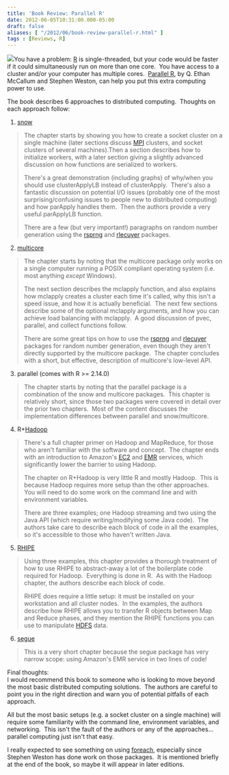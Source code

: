 ```yaml
---
title: 'Book Review: Parallel R'
date: 2012-06-05T10:31:00.000-05:00
draft: false
aliases: [ "/2012/06/book-review-parallel-r.html" ]
tags : [Reviews, R]
---
```


[![](http://ws.assoc-amazon.com/widgets/q?_encoding=UTF8&Format=_SL160_&ASIN=1449309925&MarketPlace=US&ID=AsinImage&WS=1&tag=fotr09-20&ServiceVersion=20070822)](http://www.amazon.com/gp/product/1449309925/ref=as_li_ss_il?ie=UTF8&tag=fotr09-20&linkCode=as2&camp=1789&creative=390957&creativeASIN=1449309925)You have a problem: [R](http://www.r-project.org/) is single-threaded, but your code would be faster if it could simultaneously run on more than one core.  You have access to a cluster and/or your computer has multiple cores.  [Parallel R](http://www.amazon.com/gp/product/1449309925/ref=as_li_ss_tl?ie=UTF8&tag=fosstrading-20&linkCode=as2&camp=1789&creative=390957&creativeASIN=1449309925), by Q. Ethan McCallum and Stephen Weston, can help you put this extra computing power to use.  
  
The book describes 6 approaches to distributed computing.  Thoughts on each approach follow:  
  
1) [snow](http://cran.r-project.org/web/packages/snow/)  

> The chapter starts by showing you how to create a socket cluster on a single machine (later sections discuss [MPI](http://www.open-mpi.org/) clusters, and socket clusters of several machines).Then a section describes how to initialize workers, with a later section giving a slightly advanced discussion on how functions are serialized to workers.  
>   
> There's a great demonstration (including graphs) of why/when you should use clusterApplyLB instead of clusterApply.  There's also a fantastic discussion on potential I/O issues (probably one of the most surprising/confusing issues to people new to distributed computing) and how parApply handles them.  Then the authors provide a very useful parApplyLB function.  
>   
> There are a few (but very important!) paragraphs on random number generation using the [rsprng](http://cran.r-project.org/web/packages/rsprng/index.html) and [rlecuyer](http://cran.r-project.org/web/packages/rlecuyer/index.html) packages.

2) [multicore](http://cran.r-project.org/web/packages/multicore/)  

> The chapter starts by noting that the multicore package only works on a single computer running a POSIX compliant operating system (i.e. most anything _except_ Windows).  
>   
> The next section describes the mclapply function, and also explains how mclapply creates a cluster each time it's called, why this isn't a speed issue, and how it is actually beneficial.  The next few sections describe some of the optional mclapply arguments, and how you can achieve load balancing with mclapply.  A good discussion of pvec, parallel, and collect functions follow.  
>   
> There are some great tips on how to use the [rsprng](http://cran.r-project.org/web/packages/rsprng/index.html) and [rlecuyer](http://cran.r-project.org/web/packages/rlecuyer/index.html) packages for random number generation, even though they aren't directly supported by the multicore package.  The chapter concludes with a short, but effective, description of multicore's low-level API.

3) parallel (comes with R >= 2.14.0)  

> The chapter starts by noting that the parallel package is a combination of the snow and multicore packages.  This chapter is relatively short, since those two packages were covered in detail over the prior two chapters.  Most of the content discusses the implementation differences between parallel and snow/multicore.

4) R+[Hadoop](http://hadoop.apache.org/)  

> There's a full chapter primer on Hadoop and MapReduce, for those who aren't familiar with the software and concept.  The chapter ends with an introduction to Amazon's [EC2](http://aws.amazon.com/ec2/) and [EMR](http://aws.amazon.com/elasticmapreduce/) services, which significantly lower the barrier to using Hadoop.  
>   
> The chapter on R+Hadoop is very little R and mostly Hadoop.  This is because Hadoop requires more setup than the other approaches.  You will need to do some work on the command line and with environment variables.  
>   
> There are three examples; one Hadoop streaming and two using the Java API (which require writing/modifying some Java code).  The authors take care to describe each block of code in all the examples, so it's accessible to those who haven't written Java.

5) [RHIPE](http://www.rhipe.org/)  

> Using three examples, this chapter provides a thorough treatment of how to use RHIPE to abstract-away a lot of the boilerplate code required for Hadoop.  Everything is done in R.  As with the Hadoop chapter, the authors describe each block of code.  
>   
> RHIPE does require a little setup: it must be installed on your workstation and all cluster nodes.  In the examples, the authors describe how RHIPE allows you to transfer R objects between Map and Reduce phases, and they mention the RHIPE functions you can use to manipulate [HDFS](http://en.wikipedia.org/wiki/HDFS#Hadoop_Distributed_File_System) data.

6) [segue](http://code.google.com/p/segue/)  

> This is a very short chapter because the segue package has very narrow scope: using Amazon's EMR service in two lines of code!

Final thoughts:  
I would recommend this book to someone who is looking to move beyond the most basic distributed computing solutions.  The authors are careful to point you in the right direction and warn you of potential pitfalls of each approach.  
  
All but the most basic setups (e.g. a socket cluster on a single machine) will require some familiarity with the command line, environment variables, and networking.  This isn't the fault of the authors or any of the approaches... parallel computing just isn't that easy.  
  
I really expected to see something on using [foreach](http://cran.r-project.org/web/packages/foreach/), especially since Stephen Weston has done work on those packages.  It is mentioned briefly at the end of the book, so maybe it will appear in later editions.
